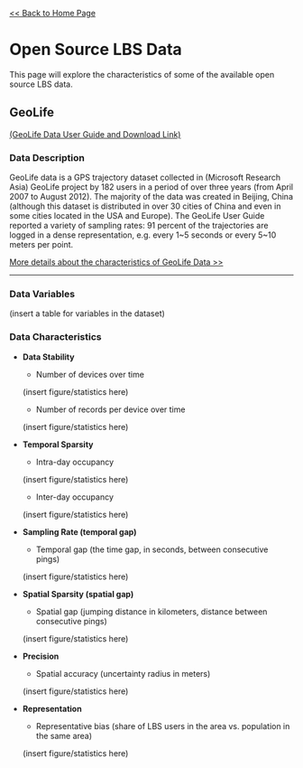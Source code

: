 
[<< Back to Home Page](README.md)

# Open Source LBS Data
This page will explore the characteristics of some of the available open source LBS data.

## GeoLife

[(GeoLife Data User Guide and Download Link)](https://www.microsoft.com/en-us/research/publication/geolife-gps-trajectory-dataset-user-guide/?msockid=0f4995297f3a650f12fc80447e91644b)

### Data Description
GeoLife data is a GPS trajectory dataset collected in (Microsoft Research Asia) GeoLife project by 182 users in a period of over three years (from April 2007 to August 2012). The majority of the data was created in Beijing, China (although this dataset is distributed in over 30 cities of China and even in some cities located in the USA and Europe). The GeoLife User Guide reported a variety of sampling rates: 91 percent of the trajectories are logged in a dense representation, e.g. every 1~5 seconds or every 5~10 meters per point.

[More details about the characteristics of GeoLife Data >>](https://github.com/bigdata4mobility/bigdata4mobility.github.io/blob/YTZ/datapage.md) 

---

### Data Variables

(insert a table for variables in the dataset)

### Data Characteristics

- **Data Stability**
    - Number of devices over time

    (insert figure/statistics here)

    - Number of records per device over time

    (insert figure/statistics here)

- **Temporal Sparsity**
    - Intra-day occupancy

    (insert figure/statistics here)

    - Inter-day occupancy

    (insert figure/statistics here)

- **Sampling Rate (temporal gap)**
    - Temporal gap (the time gap, in seconds, between consecutive pings) 

    (insert figure/statistics here)

- **Spatial Sparsity (spatial gap)**
    - Spatial gap (jumping distance in kilometers, distance between consecutive pings)

    (insert figure/statistics here)

- **Precision**
    - Spatial accuracy (uncertainty radius in meters)

    (insert figure/statistics here)

- **Representation**
    - Representative bias (share of LBS users in the area vs. population in the same area)

    (insert figure/statistics here)



